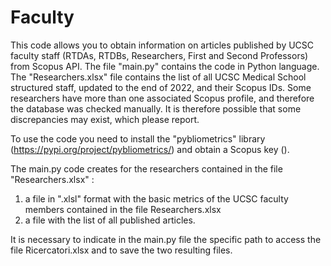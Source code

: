 # Faculty

This code allows you to obtain information on articles published by UCSC faculty staff (RTDAs, RTDBs, Researchers, First and Second Professors) from Scopus API.
The file "main.py" contains the code in Python language.
The "Researchers.xlsx" file contains the list of all UCSC Medical School structured staff, updated to the end of 2022, and their Scopus IDs. Some researchers have more than one associated Scopus profile, and therefore the database was checked manually. It is therefore possible that some discrepancies may exist, which please report.

To use the code you need to install the "pybliometrics" library (https://pypi.org/project/pybliometrics/) and obtain a Scopus key ().

The main.py code creates for the researchers contained in the file "Researchers.xlsx" :
1. a file in ".xlsl" format with the basic metrics of the UCSC faculty members contained in the file Researchers.xlsx
2. a file with the list of all published articles. 

It is necessary to indicate in the main.py file the specific path to access the file Ricercatori.xlsx and to save the two resulting files.
